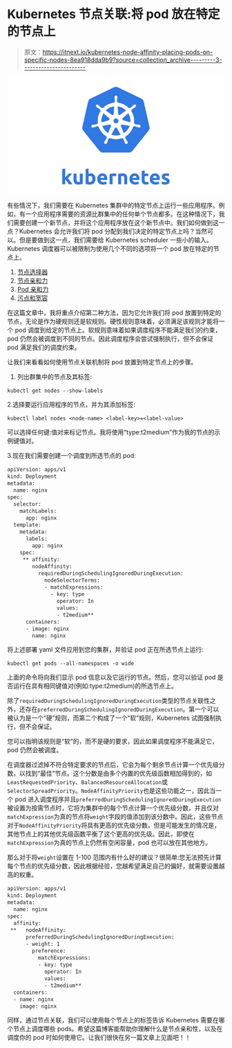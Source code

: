 # Kubernetes 节点关联:将 pod 放在特定的节点上

> 原文：<https://itnext.io/kubernetes-node-affinity-placing-pods-on-specific-nodes-8ea918dda9b9?source=collection_archive---------3----------------------->

![](img/b1ecf00053a6edb82504ecf3e5d3eec7.png)

有些情况下，我们需要在 Kubernetes 集群中的特定节点上运行一些应用程序。例如，有一个应用程序需要的资源比群集中的任何单个节点都多。在这种情况下，我们需要创建一个新节点，并将这个应用程序放在这个新节点中。我们如何做到这一点？Kubernetes 会允许我们将 pod 分配到我们决定的特定节点上吗？当然可以。但是要做到这一点，我们需要给 Kubernetes scheduler 一些小的输入。Kubernetes 调度器可以被限制为使用几个不同的选项将一个 pod 放在特定的节点上。

1.  [节点选择器](https://kubernetes.io/docs/concepts/configuration/assign-pod-node/#nodeselector)
2.  [节点亲和力](https://kubernetes.io/docs/concepts/configuration/assign-pod-node/#node-affinity)
3.  [Pod 亲和力](https://kubernetes.io/docs/concepts/configuration/assign-pod-node/#inter-pod-affinity-and-anti-affinity)
4.  [污点和宽容](https://kubernetes.io/docs/concepts/configuration/taint-and-toleration/)

在这篇文章中，我将重点介绍第二种方法，因为它允许我们将 pod 放置到特定的节点，无论是作为硬规则还是软规则。硬性规则意味着，必须满足该规则才能将一个 pod 调度到给定的节点上。软规则意味着如果调度程序不能满足我们的约束，pod 仍然会被调度到不同的节点。因此调度程序会尝试强制执行，但不会保证 pod 满足我们的调度约束。

让我们来看看如何使用节点关联机制将 pod 放置到特定节点上的步骤。

1.  列出群集中的节点及其标签:

```
kubectl get nodes --show-labels
```

2.选择要运行应用程序的节点，并为其添加标签:

```
kubectl label nodes <node-name> <label-key>=<label-value>
```

可以选择任何键:值对来标记节点。我将使用“type:t2medium”作为我的节点的示例键值对。

3.现在我们需要创建一个调度到所选节点的 pod:

```
apiVersion: apps/v1
kind: Deployment
metadata:
  name: nginx
spec:
  selector:
    matchLabels:
      app: nginx
  template:
    metadata:
      labels:
        app: nginx
    spec:
     ** affinity:
        nodeAffinity:
          requiredDuringSchedulingIgnoredDuringExecution:
            nodeSelectorTerms:
            - matchExpressions:
              - key: type
                operator: In
                values:
                - t2medium**
      containers:
      - image: nginx
        name: nginx
```

将上述部署 yaml 文件应用到您的集群，并验证 pod 正在所选节点上运行:

```
kubectl get pods --all-namespaces -o wide
```

上面的命令将向我们显示 pod 信息以及它运行的节点。然后，您可以验证 pod 是否运行在具有相同键值对(例如:type:t2medium)的所选节点上。

除了`requiredDuringSchedulingIgnoredDuringExecution`类型的节点关联性之外，还存在`preferredDuringSchedulingIgnoredDuringExecution`。第一个可以被认为是一个“硬”规则，而第二个构成了一个“软”规则，Kubernetes 试图强制执行，但不会保证。

您可以指明该规则是“软”的，而不是硬的要求，因此如果调度程序不能满足它，pod 仍然会被调度。

在调度器过滤掉不符合特定要求的节点后，它会为每个剩余节点计算一个优先级分数，以找到“最佳”节点。这个分数是由多个内置的优先级函数相加得到的，如`LeastRequestedPriority`、`BalancedResourceAllocation`或`SelectorSpreadPriority`。`NodeAffinityPriority`也是这些功能之一，因此当一个 pod 进入调度程序并且`preferredDuringSchedulingIgnoredDuringExecution`被设置为按需节点时，它将为集群中的每个节点计算一个优先级分数，并且仅对`matchExpression`为真的节点将`weight`字段的值添加到该分数中。因此，这些节点对于`NodeAffinityPriority`将具有更高的优先级分数，但是可能发生的情况是，其他节点上的其他优先级函数平衡了这个更高的优先级。因此，即使在`matchExpression`为真的节点上仍然有空闲容量，pod 也可以放在其他地方。

那么对于将`weight`设置在 1-100 范围内有什么好的建议？很简单:您无法预先计算每个节点的优先级分数，因此根据经验，您越希望满足自己的偏好，就需要设置越高的权重。

```
apiVersion: apps/v1
kind: Deployment
metadata:
  name: nginx
spec:
  affinity:
 **   nodeAffinity:
      preferredDuringSchedulingIgnoredDuringExecution:
      - weight: 1
        preference:
          matchExpressions:
          - key: type
            operator: In
            values:
            - t2medium**
  containers:
  - name: nginx
    image: nginx
```

同样，通过节点关联，我们可以使用每个节点上的标签告诉 Kubernetes 需要在哪个节点上调度哪些 pods。希望这篇博客能帮助你理解什么是节点亲和性，以及在调度你的 pod 时如何使用它。让我们很快在另一篇文章上见面吧！！